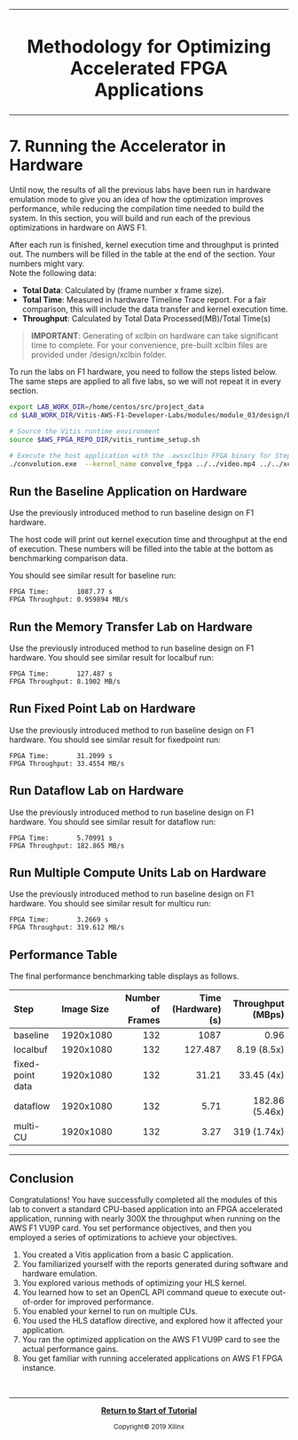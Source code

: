 
<table>
 <tr>
 <td align="center"><h1>Methodology for Optimizing Accelerated FPGA Applications
 </td>
 </tr>
</table>

# 7. Running the Accelerator in Hardware

Until now, the results of all the previous labs have been run in hardware emulation mode to give you an idea of how the optimization improves performance, while reducing the compilation time needed to build the system. In this section, you will build and run each of the previous optimizations in hardware on AWS F1.

After each run is finished, kernel execution time and throughput is printed out. The numbers will be filled in the table at the end of the section. Your numbers might vary.  
Note the following data:

* **Total Data**: Calculated by (frame number x frame size).
* **Total Time**: Measured in hardware Timeline Trace report. For a fair comparison, this will include the data transfer and kernel execution time.
* **Throughput**: Calculated by Total Data Processed(MB)/Total Time(s)

>**IMPORTANT**: Generating of xclbin on hardware can take significant time to complete. For your convenience, pre-built xclbin files are provided under /design/xclbin folder.

To run the labs on F1 hardware, you need to follow the steps listed below. The same steps are applied to all five labs, so we will not repeat it in every section.


```bash
export LAB_WORK_DIR=/home/centos/src/project_data
cd $LAB_WORK_DIR/Vitis-AWS-F1-Developer-Labs/modules/module_03/design/build/baseline

# Source the Vitis runtime environment
source $AWS_FPGA_REPO_DIR/vitis_runtime_setup.sh

# Execute the host application with the .awsxclbin FPGA binary for Step "baseline"
./convolution.exe  --kernel_name convolve_fpga ../../video.mp4 ../../xclbin/baseline/fpga_container_hw.awsxclbin

```


## Run the Baseline Application on Hardware

Use the previously introduced method to run baseline design on F1 hardware.

The host code will print out kernel execution time and throughput at the end of execution. These numbers will be filled into the table at the bottom as benchmarking comparison data.

You should see similar result for baseline run:

```
FPGA Time:       1087.77 s
FPGA Throughput: 0.959894 MB/s
```

## Run the Memory Transfer Lab on Hardware

Use the previously introduced method to run baseline design on F1 hardware.
You should see similar result for localbuf run:

```
FPGA Time:       127.487 s
FPGA Throughput: 8.1902 MB/s
```

## Run Fixed Point Lab on Hardware

Use the previously introduced method to run baseline design on F1 hardware.
You should see similar result for fixedpoint run:

```
FPGA Time:       31.2099 s
FPGA Throughput: 33.4554 MB/s
```

## Run Dataflow Lab on Hardware

Use the previously introduced method to run baseline design on F1 hardware.
You should see similar result for dataflow run:

```
FPGA Time:       5.70991 s
FPGA Throughput: 182.865 MB/s
```

## Run Multiple Compute Units Lab on Hardware

Use the previously introduced method to run baseline design on F1 hardware.
You should see similar result for multicu run:

```
FPGA Time:       3.2669 s
FPGA Throughput: 319.612 MB/s
```

## Performance Table

The final performance benchmarking table displays as follows.

| Step                            | Image Size   | Number of Frames  | Time (Hardware) (s) | Throughput (MBps) |
| :-----------------------        | :----------- | ------------: | ------------------: | ----------------: |
| baseline                        |     1920x1080 |           132 |              1087 | 0.96              |
| localbuf                        |     1920x1080 |           132 |                127.487 | 8.19 (8.5x)         |
| fixed-point data                |     1920x1080 |           132 |                31.21 | 33.45 (4x)        |
| dataflow                        |     1920x1080 |           132 |                5.71 | 182.86 (5.46x)        |
| multi-CU                        |     1920x1080 |           132 |                3.27 | 319 (1.74x)       |

---------------------------------------


## Conclusion

Congratulations! You have successfully completed all the modules of this lab to convert a standard CPU-based application into an FPGA accelerated application, running with nearly 300X the throughput when running on the AWS F1 VU9P card. You set performance objectives, and then you employed a series of optimizations to achieve your objectives.

1. You created a Vitis application from a basic C application.
1. You familiarized yourself with the reports generated during software and hardware emulation.
1. You explored various methods of optimizing your HLS kernel.
1. You learned how to set an OpenCL API command queue to execute out-of-order for improved performance.
1. You enabled your kernel to run on multiple CUs.
1. You used the HLS dataflow directive, and explored how it affected your application.
1. You ran the optimized application on the AWS F1 VU9P card to see the actual performance gains.
1. You get familiar with running accelerated applications on AWS F1 FPGA instance.

</br>
<hr/>
<p align="center"><b><a href="./README.md">Return to Start of Tutorial</a></b></p>

<p align="center"><sup>Copyright&copy; 2019 Xilinx</sup></p>
